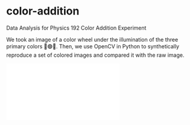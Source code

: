 # color-addition

Data Analysis for Physics 192 Color Addition Experiment

We took an image of a color wheel under the illumination of the three primary colors 🔴🟢🔵. Then, we use OpenCV in Python to synthetically reproduce a set of colored images and compared it with the raw image.

![Combined R + G + B](combined_white_rgb.pdf)
